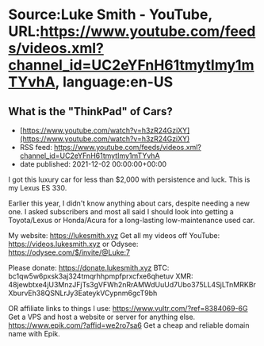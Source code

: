 # Source:Luke Smith - YouTube, URL:https://www.youtube.com/feeds/videos.xml?channel_id=UC2eYFnH61tmytImy1mTYvhA, language:en-US

## What is the "ThinkPad" of Cars?
 - [https://www.youtube.com/watch?v=h3zR24GziXY](https://www.youtube.com/watch?v=h3zR24GziXY)
 - RSS feed: https://www.youtube.com/feeds/videos.xml?channel_id=UC2eYFnH61tmytImy1mTYvhA
 - date published: 2021-12-02 00:00:00+00:00

I got this luxury car for less than $2,000 with persistence and luck. This is my Lexus ES 330.

Earlier this year, I didn't know anything about cars, despite needing a new one. I asked subscribers and most all said I should look into getting a Toyota/Lexus or Honda/Acura for a long-lasting low-maintenance used car.

My website: https://lukesmith.xyz
Get all my videos off YouTube: https://videos.lukesmith.xyz
or Odysee: https://odysee.com/$/invite/@Luke:7

Please donate: https://donate.lukesmith.xyz
BTC: bc1qw5w6pxsk3aj324tmqrhhpmpfprxcfxe6qhetuv
XMR: 48jewbtxe4jU3MnzJFjTs3gVFWh2nRrAMWdUuUd7Ubo375LL4SjLTnMRKBrXburvEh38QSNLrJy3EateykVCypnm6gcT9bh

OR affiliate links to things l use:
https://www.vultr.com/?ref=8384069-6G Get a VPS and host a website or server for anything else.
https://www.epik.com/?affid=we2ro7sa6 Get a cheap and reliable domain name with Epik.

